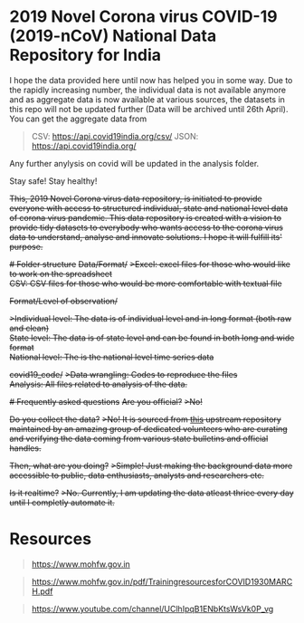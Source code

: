 # 2019 Novel Corona virus COVID-19 (2019-nCoV) National Data Repository for India

I hope the data provided here until now has helped you in some way. Due to the rapidly increasing number, the individual data is not available anymore and as aggregate data is now available at various sources, the datasets in this repo will not be updated further (Data will be archived until 26th April). You can get the aggregate data from 

> CSV: https://api.covid19india.org/csv/
>JSON: https://api.covid19india.org/

Any further anylysis on covid will be updated in the analysis folder.

Stay safe!
Stay healthy!

~~This, 2019 Novel Corona virus data repository, is initiated to provide everyone with access to structured individual, state and national level data of corona virus pandemic. This data repository is created with a vision to provide tidy datasets to everybody who wants access to the corona virus data to understand, analyse and innovate solutions. I hope it will fulfill its' purpose.~~

~~# Folder structure~~
~~Data/Format/~~
~~>Excel: excel files for those who would like to work on the spreadsheet\
CSV: CSV files for those who would be more comfortable with textual file~~

~~Format/Level of observation/~~

~~>Individual level: The data is of individual level and in long format (both raw and clean)\
State level: The data is of state level and can be found in both long and wide format\
National level: The is the national level time series data~~

~~covid19_code/~~
~~>Data wrangling: Codes to reproduce the files\
Analysis: All files related to analysis of the data.~~
 
~~# Frequently asked questions~~
~~Are you official?~~
~~>No!~~

~~Do you collect the data?~~
~~>No! It is sourced from [this](https://www.covid19india.org/faq) upstream repository maintained by an amazing group of dedicated volunteers who are curating and verifying the data coming from various state bulletins and official handles.~~

~~Then, what are you doing?~~
~~>Simple! Just making the background data more accessible to public, data enthusiasts, analysts and researchers etc.~~

~~Is it realtime?~~
~~>No. Currently, I am updating the data atleast thrice every day until I completly automate it.~~

# Resources
>https://www.mohfw.gov.in

>https://www.mohfw.gov.in/pdf/TrainingresourcesforCOVID1930MARCH.pdf

>https://www.youtube.com/channel/UClhIpqB1ENbKtsWsVk0P_vg
